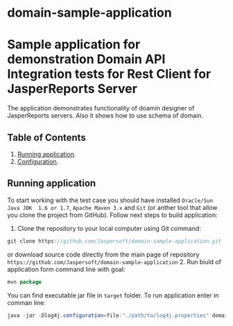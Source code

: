 # domain-sample-application
Sample application for demonstration Domain API
Integration tests for Rest Client for JasperReports Server
===========================================================

The application demonstrates functionality of doamin designer of JasperReports servers. Also it shows how to use schema of domain.

Table of Contents
------------------
1. [Running application](#running-application).
2. [Configuration](#configuration).

Running application
-------------
To start working with the test case you should have installed `Oracle/Sun Java JDK  1.6 or 1.7`, `Apache Maven 3.x` and `Git` (or anther tool that allow you clone the project from GitHub). Follow next steps to build application:
1. Clone the repository to your local computer using Git command: 
```java
git clone https://github.com/Jaspersoft/domain-sample-application.git
```
or download source code directly from the main page of repository `https://github.com/Jaspersoft/domain-sample-application`
2. Run biuld of application form command line with goal:
```java
mvn package
```
You can find executable jar file in `target` folder.
To run application enter in comman line:
```java
java -jar -Dlog4j.configuration=file:"./path/to/log4j.properties" domain-sample-application-1.0-jar-with-dependencies.jar
```

